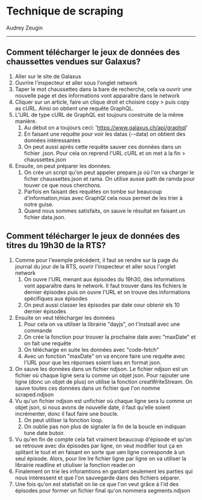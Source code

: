 # Technique de scraping

Audrey Zeugin

------

## Comment télécharger le jeux de données des chaussettes vendues sur Galaxus?

1. Aller sur le site de Galaxus
2. Ouvrire l'inspecteur et aller sous l'onglet network
3. Taper le mot chaussettes dans la bare de recherche, cela va ouvrir une nouvelle page et des informations vont apparaître dans le network
4. Cliquer sur un article, faire un clique droit et choisire copy > puis copy as cURL. Ainsi on obtient une requête GraphQL.
5. L'URL de type cURL de GraphQL est toujours construite de la même manière.
   1. Au début on a toujours ceci:  'https://www.galaxus.ch/api/graphql'
   2. En faisant une requête pour voir les datas (--data) on obtient des données intéressantes
   3. On peut aussi après cette requête sauver ces données dans un fichier .json. Pour cela on reprend l'URL cURL et on met à la fin > chaussettes.json
6. Ensuite, on peut préparer les données.
   1. On crée un script qu'on peut appeler prepare.js où l'on va charger le ficher chaussettes.json et rama. On utilise ausse path de ramda pour touver ce que nous cherchons. 
   2. Parfois en faisant des requêtes on tombe sur beaucoup d'information,mias avec GraphQl cela nous permet de les trier à notre guise.
   3. Quand nous sommes satisfaits, on sauve le résultat en faisant un fichier data.json.

## Comment télécharger le jeux de données des titres du 19h30 de la RTS?

1. Comme pour l'exemple précédent, il faut se rendre sur la page du journal du jour de la RTS, ouvrir l'inspecteur et aller sous l'onglet network
   1. On ouvre l'URL menant aux épisodes du 19h30, des informations vont apparaître dans le network. Il faut trouver dans les fichiers le dernier épisodes puis on ouvre l'URL et on trouve des informations spécifiques aux épisodes
   2. On peut aussi classer les épisodes par date oour obtenir els 10 dernier épisodes
2. Ensuite on veut télécharger les données
   1. Pour cela on va utiliser la librairie "dayjs", on l'instsall avec une commande
   2. On crée la fonction pour trouver la prochaine date avec "maxDate" et on fait une requête
   3. On télécharge en suite les données avec "code-fetch" 
   4. Avec un fonction "maxDate" on va encore faire une requête avec l'URL pour que les réponses soient lues en format json.
3. On sauve les données dans un fichier ndjson. Le fichier ndjson est un fichier où chaque ligne sera lu comme un objet json. Pour rajouter une ligne (donc un objet de plus) on utilise la fonction creatWriteStream. On sauve toutes ces données dans un fichier que l'on nomme scraped.ndjson
4. Vu qu'un fichier ndjson est unfichier où chaque ligne sera lu comme un objet json, si nous avons de nouvelle date, il faut qu'elle soient incrémenter, donc il faut faire une boucle. 
   1. On peut utiliser la fonction loop. 
   2. On oublie pas non plus de signaler la fin de la boucle en indiquan tune date butoir.
5. Vu qu'en fin de compte cela fait vraiment beaucoup d'épisode et qu'on se retrouve avec dix épisodes par ligne, on veut modifier tout ça en splitant le tout et en faisant en sorte que uen ligne corresponde à un seul épisode. Alors, pour lire lre fichier ligne par ligne on va utiliser la librairie readline et utiuliser la fonction reader.on
6. Finalement on trie les inforamtions en gardant seulement les parties qui nous intéressent et que l'on sauvegarde dans des fichiers séparer.
7. Une fois qu'on est statisfait on lie ce que l'on veut grâce à l'id des épisodes pour former un fichier final qu'on nommera segments.ndjson